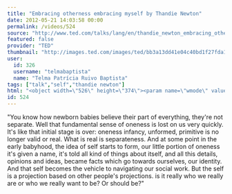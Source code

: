 ```yaml
---
title: "Embracing otherness embracing myself by Thandie Newton"
date: 2012-05-21 14:03:58 00:00
permalink: /videos/524
source: "http://www.ted.com/talks/lang/en/thandie_newton_embracing_otherness_embracing_myself.html"
featured: false
provider: "TED"
thumbnail: "http://images.ted.com/images/ted/bb3a13dd41e04c40bd1f27fda135fbce6a4be7e7_389x292.jpg"
user:
  id: 326
  username: "telmabaptista"
  name: "Telma Patrícia Ruivo Baptista"
tags: ["talk","self","thandie newton"]
html: "<object width=\"526\" height=\"374\"><param name=\"wmode\" value=\"transparent\"><param name=\"movie\" value=\"http://video.ted.com/assets/player/swf/EmbedPlayer.swf\"><param name=\"allowFullScreen\" value=\"true\"><param name=\"allowScriptAccess\" value=\"always\"><param name=\"wmode\" value=\"transparent\"><param name=\"bgColor\" value=\"#ffffff\"><param name=\"flashvars\" value=\"vh=288&amp;ap=0&amp;vu=http://download.ted.com/talks/ThandieNewton_2011G-320k.mp4&amp;su=http://images.ted.com/images/ted/tedindex/embed-posters/ThandieNewton-2011.embed_thumbnail.jpg&amp;vw=512\"><embed src=\"http://video.ted.com/assets/player/swf/EmbedPlayer.swf\" pluginspace=\"http://www.macromedia.com/go/getflashplayer\" type=\"application/x-shockwave-flash\" wmode=\"transparent\" bgcolor=\"#ffffff\" width=\"526\" height=\"374\" allowfullscreen=\"true\" allowscriptaccess=\"always\" flashvars=\"vh=288&amp;ap=0&amp;vu=http://download.ted.com/talks/ThandieNewton_2011G-320k.mp4&amp;su=http://images.ted.com/images/ted/tedindex/embed-posters/ThandieNewton-2011.embed_thumbnail.jpg&amp;vw=512\"></embed></object>"
id: 524
---
```


"You know how newborn babies believe their part of everything, they're not separate. Well that fundamental sense of oneness is lost on us very quickly. It's like that initial stage is over: oneness infancy, unformed, primitive is no longer valid or real. What is real is separateness. And at some point in the early babyhood, the idea of self starts to form, our little portion of oneness it's given a name, it's told all kind of things about itself, and all this details, opinions and ideas, became facts which go towards ourselves, our identity. And that self becomes the vehicle to navigating our social work. But the self is a projection based on other people's projections. is it really who we really are or who we really want to be? Or should be?"